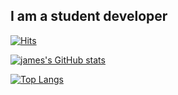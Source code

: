 ## I am a student developer

<!--
**jamesjiwon/jamesjiwon** is a ✨ _special_ ✨ repository because its `README.md` (this file) appears on your GitHub profile.

Here are some ideas to get you started:


- 🔭 I’m currently working on ...
- 🌱 I’m currently learning ...
- 👯 I’m looking to collaborate on ...
- 🤔 I’m looking for help with ...
- 💬 Ask me about ...
- 📫 How to reach me: ...
- 😄 Pronouns: ...
- ⚡ Fun fact: ...f

-->
[![Hits](https://hits.seeyoufarm.com/api/count/incr/badge.svg?url=https%3A%2F%2Fgithub.com%2Fjamesjiwon%2F&count_bg=%2379C83D&title_bg=%23555555&icon=&icon_color=%23E7E7E7&title=hits&edge_flat=false)](https://hits.seeyoufarm.com)

[![james's GitHub stats](https://github-readme-stats.vercel.app/api?username=jamesjiwon&show_icons=true&theme=discord_old_blurple)](https://github.com/jamesjiwon/github-readme-stats)

[![Top Langs](https://github-readme-stats.vercel.app/api/top-langs/?username=jamesjiwon&layout=compact&theme=discord_old_blurple)](https://github.com/jamesjiwon/github-readme-stats)
